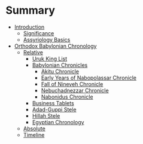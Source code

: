 # Summary

- [Introduction](introduction/README.md)
    - [Significance]()
    - [Assyriology Basics](introduction/basics.md)
- [Orthodox Babylonian Chronology](orthodox/README.md)
    - [Relative]()
        - [Uruk King List](orthodox/im65066.md)
        - [Babylonian Chronicles](orthodox/chronicles/README.md)
            - [Akitu Chronicle](orthodox/chronicles/bm86379.md)
            - [Early Years of Nabopolassar Chronicle](orthodox/chronicles/bm25127.md)
            - [Fall of Nineveh Chronicle](orthodox/chronicles/bm21901.md)
            - [Nebuchadnezzar Chronicle](orthodox/chronicles/bm21956.md)
            - [Nabonidus Chronicle](orthodox/chronicles/bm35382.md)
        - [Business Tablets](orthodox/business.md)
        - [Adad-Guppi Stele](orthodox/nabon24.md)
        - [Hillah Stele](orthodox/nabon8.md)
        - [Egyptian Chronology]()
    - [Absolute]()
    - [Timeline]()
